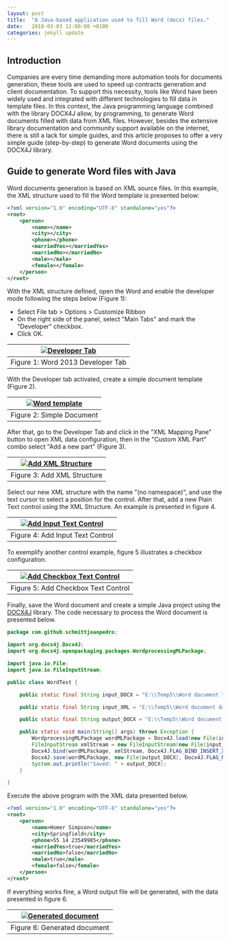 ```yaml
---
layout: post
title:  "A Java-based application used to fill Word (docx) files."
date:   2018-03-03 12:00:00 +0100
categories: jekyll update
---
```


## Introduction

Companies are every time demanding more automation tools for documents generation, these tools are used to speed up contracts generation and client documentation. To support this necessity, tools like Word have been widely used and integrated with different technologies to fill data in template files. In this context, the Java programming language combined with the library DOCX4J allow, by programming, to generate Word documents filled with data from XML files. However, besides the extensive library documentation and community support available on the internet, there is still a lack for simple guides, and this article proposes to offer a very simple guide (step-by-step) to generate Word documents using the DOCX4J library.

## Guide to generate Word files with Java

Word documents generation is based on XML source files. In this example, the XML structure used to fill the Word template is presented below:

```xml
<?xml version="1.0" encoding="UTF-8" standalone="yes"?>
<root>
    <person>
        <name></name>
        <city></city>
        <phone></phone>
        <marriedYes></marriedYes>
        <marriedNo></marriedNo>
        <male></male>
        <female></female>
    </person>
</root>
```

With the XML structure defined, open the Word and enable the developer mode following the steps below (Figure 1):
* Select File tab > Options > Customize Ribbon
* On the right side of the panel, select "Main Tabs" and mark the "Developer" checkbox.
* Click OK.

| [![Developer Tab](/assets/imgs/DeveloperTab.png)](/assets/imgs/DeveloperTab.png)  |
|:---:|
| Figure 1: Word 2013 Developer Tab |

With the Developer tab activated, create a simple document template (Figure 2).

| [![Word template](/assets/imgs/DocSimple.png)](/assets/imgs/DocSimple.png)  |
|:---:|
| Figure 2: Simple Document |

After that, go to the Developer Tab and click in the "XML Mapping Pane" button to open XML data configuration, then in the "Custom XML Part" combo select "Add a new part" (Figure 3).

| [![Add XML Structure](/assets/imgs/AddXmlStructure.png)](/assets/imgs/AddXmlStructure.png)  |
|:---:|
| Figure 3: Add XML Structure |

Select our new XML structure with the name "(no namespace)", and use the text cursor to select a position for the control. After that, add a new Plain Text control using the XML Structure. An example is presented in figure 4.

| [![Add Input Text Control](/assets/imgs/AddControls.png)](/assets/imgs/AddControls.png)  |
|:---:|
| Figure 4: Add Input Text Control |

To exemplify another control example, figure 5 illustrates a checkbox configuration.

| [![Add Checkbox Text Control](/assets/imgs/AddCheckControl.png)](/assets/imgs/AddCheckControl.png)  |
|:---:|
| Figure 5: Add Checkbox Text Control |

Finally, save the Word document and create a simple Java project using the [DOCX4J](https://www.docx4java.org/) library. The code necessary to process the Word document is presented below.

```java
package com.github.schmittjoaopedro;

import org.docx4j.Docx4J;
import org.docx4j.openpackaging.packages.WordprocessingMLPackage;

import java.io.File;
import java.io.FileInputStream;

public class WordTest {

    public static final String input_DOCX = "E:\\Temp5\\Word document template.docx";

    public static final String input_XML = "E:\\Temp5\\Word document data.xml";

    public static final String output_DOCX = "E:\\Temp5\\Word document output.docx";

    public static void main(String[] args) throws Exception {
        WordprocessingMLPackage wordMLPackage = Docx4J.load(new File(input_DOCX));
        FileInputStream xmlStream = new FileInputStream(new File(input_XML));
        Docx4J.bind(wordMLPackage, xmlStream, Docx4J.FLAG_BIND_INSERT_XML | Docx4J.FLAG_BIND_BIND_XML | Docx4J.FLAG_BIND_REMOVE_SDT);
        Docx4J.save(wordMLPackage, new File(output_DOCX), Docx4J.FLAG_NONE);
        System.out.println("Saved: " + output_DOCX);
    }

}
```

Execute the above program with the XML data presented below.

```xml
<?xml version="1.0" encoding="UTF-8" standalone="yes"?>
<root>
    <person>
        <name>Homer Simpson</name>
        <city>Springfield</city>
        <phone>55 14 23549985</phone>
        <marriedYes>true</marriedYes>
        <marriedNo>false</marriedNo>
        <male>true</male>
        <female>false</female>
    </person>
</root>
```

If everything works fine, a Word output file will be generated, with the data presented in figure 6.

| [![Generated document](/assets/imgs/Result.png)](/assets/imgs/Result.png)  |
|:---:|
| Figure 6: Generated document |